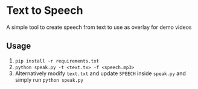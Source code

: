 # Text to Speech
A simple tool to create speech from text to use as overlay for demo videos

## Usage
1. `pip install -r requirements.txt`
2. `python speak.py -t <text.tx> -f <speech.mp3>`
3. Alternatively modify `text.txt` and update `SPEECH` inside `speak.py` and simply run `python speak.py`